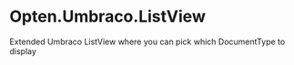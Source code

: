 # Opten.Umbraco.ListView
Extended Umbraco ListView where you can pick which DocumentType to display
